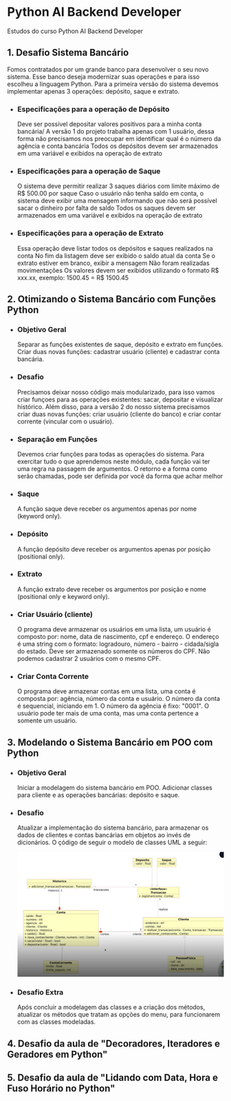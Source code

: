 # Python AI Backend Developer

Estudos do curso Python AI Backend Developer

## 1. Desafio Sistema Bancário

Fomos contratados por um grande banco para desenvolver o seu novo sistema. Esse banco deseja modernizar suas operações e para isso escolheu a linguagem Python. Para a primeira versão do sistema devemos implementar apenas 3 operações: depósito, saque e extrato.

- ### Especificações para a operação de Depósito

  Deve ser possível depositar valores positivos para a minha conta bancária/ A versão 1 do projeto trabalha apenas com 1 usuário, dessa forma não precisamos nos preocupar em identificar qual é o número da agência e conta bancária Todos os depósitos devem ser armazenados em uma variável e exibidos na operação de extrato

- ### Especificações para a operação de Saque

  O sistema deve permitir realizar 3 saques diários com limite máximo de R$ 500.00 por saque Caso o usuário não tenha saldo em conta, o sistema deve exibir uma mensagem informando que não será possível sacar o dinheiro por falta de saldo Todos os saques devem ser armazenados em uma variável e exibidos na operação de extrato

- ### Especificações para a operação de Extrato

  Essa operação deve listar todos os depósitos e saques realizados na conta No fim da listagem deve ser exibido o saldo atual da conta Se o extrato estiver em branco, exibir a mensagem Não foram realizadas movimentações Os valores devem ser exibidos utilizando o formato R$ xxx.xx, exemplo: 1500.45 = R$ 1500.45

## 2. Otimizando o Sistema Bancário com Funções Python

- ### Objetivo Geral

  Separar as funções existentes de saque, depósito e extrato em funções. Criar duas novas funções: cadastrar usuário (cliente) e cadastrar conta bancária.

- ### Desafio

  Precisamos deixar nosso código mais modularizado, para isso vamos criar funçoes para as operações existentes: sacar, depositar e visualizar histórico. Além disso, para a versão 2 do nosso sistema precisamos criar duas novas funções: criar usuário (cliente do banco) e criar contar corrente (vincular com o usuário).

- ### Separação em Funções

  Devemos criar funções para todas as operações do sistema. Para exercitar tudo o que aprendemos neste módulo, cada função vai ter uma regra na passagem de argumentos. O retorno e a forma como serão chamadas, pode ser definida por você da forma que achar melhor

- ### Saque

  A função saque deve receber os argumentos apenas por nome (keyword only).

- ### Depósito

  A função depósito deve receber os argumentos apenas por posição (positional only).

- ### Extrato

  A função extrato deve receber os argumentos por posição e nome (positional only e keyword only).

- ### Criar Usuário (cliente)

  O programa deve armazenar os usuários em uma lista, um usuário é composto por: nome, data de nascimento, cpf e endereço. O endereço é uma string com o formato: logradouro, número - bairro - cidada/sigla do estado. Deve ser armazenado somente os números do CPF. Não podemos cadastrar 2 usuários com o mesmo CPF.

- ### Criar Conta Corrente

  O programa deve armazenar contas em uma lista, uma conta é composta por: agência, número da conta e usuário. O número da conta é sequencial, iniciando em 1. O número da agência é fixo: "0001". O usuário pode ter mais de uma conta, mas uma conta pertence a somente um usuário.

## 3. Modelando o Sistema Bancário em POO com Python

- ### Objetivo Geral

  Iniciar a modelagem do sistema bancário em POO. Adicionar classes para cliente e as operações bancárias: depósito e saque.

- ### Desafio

  Atualizar a implementação do sistema bancário, para armazenar os dados de clientes e contas bancárias em objetos ao invés de dicionários. O çódigo de seguir o modelo de classes UML a seguir:

  ![imagem](/imagens/Screenshot%202024-07-06%20105519.png)

- ### Desafio Extra

  Após concluir a modelagem das classes e a criação dos métodos, atualizar os métodos que tratam as opções do menu, para funcionarem com as classes modeladas.

## 4. Desafio da aula de "Decoradores, Iteradores e Geradores em Python"

## 5. Desafio da aula de "Lidando com Data, Hora e Fuso Horário no Python"
